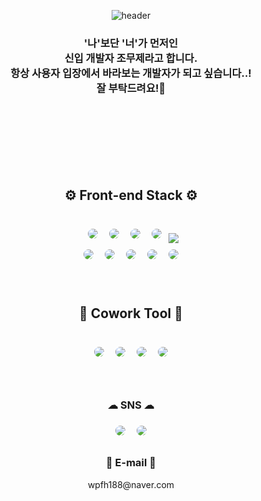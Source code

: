 <div align="center">

![header](https://capsule-render.vercel.app/api?type=waving&height=300&section=header&text=Welcome🥳&fontSize=80&fontColor=ffffff&animation=fadeIn&desc=MoojeCho%20GitHub%20&descAlignY=65&descAlign=55)
  ### '나'보단 '너'가 먼저인<br/> 신입 개발자 조무제라고 합니다.<br/>항상 사용자 입장에서 바라보는 개발자가 되고 싶습니다..!<br/>잘 부탁드려요!👋

<br><br><br><br><br><br>
<h2>⚙️ Front-end Stack ⚙️</h2>
<br>

<img style="margin:5px; border: 2px solid white; border-radius: 20px" src="https://img.shields.io/badge/React-61DAFB?style=flat-square&logo=react&logoColor=white"/>
<img style="margin:5px; border: 2px solid white; border-radius: 20px" src="https://img.shields.io/badge/TypeScript-007acc?style=flat-square&logo=TypeScript&logoColor=white"/>
<img style="margin:5px; border: 2px solid white; border-radius: 20px" src="https://img.shields.io/badge/Redux-764ABC?style=flat-square&logo=redux&logoColor=white"/>
<img style="margin:5px; border: 2px solid white; border-radius: 20px" src="https://img.shields.io/badge/Axios-5A29E4?style=flat-square&logo=axios&logoColor=white"/>
<img src="https://img.shields.io/badge/styled components-DB7093?style=flat-square&logo=styled-components&logoColor=white"/>
<br>
<img style="margin:5px; border: 2px solid white; border-radius: 20px" src="https://img.shields.io/badge/npm-CB3837?style=flat-square&logo=npm&logoColor=white"/>
<img style="margin:5px; border: 2px solid white; border-radius: 20px" src="https://img.shields.io/badge/yarn-CB3837?style=flat-square&logo=yarn&logoColor=white"/>
<img style="margin:5px; border: 2px solid white; border-radius: 20px" src="https://img.shields.io/badge/Prettier-F7B93E?style=flat-square&logo=prettier&logoColor=white"/>
<img style="margin:5px; border: 2px solid white; border-radius: 20px" src="https://img.shields.io/badge/Eslint-CB3837?style=flat-square&logo=eslint&logoColor=white"/>
<img style="margin:5px; border: 2px solid white; border-radius: 20px" src="https://img.shields.io/badge/npm-CB3837?style=flat-square&logo=npm&logoColor=white"/>
<br><br><br>

<h2>🤝 Cowork Tool 🤝</h2>
<br>
<img style="margin:5px; border: 2px solid white; border-radius: 20px" src="https://img.shields.io/badge/Github-181717?style=flat-square&logo=github&logoColor=white"/>
<img style="margin:5px; border: 2px solid white; border-radius: 20px" src="https://img.shields.io/badge/Notion-000000?style=flat-square&logo=notion&logoColor=white"/>
<img style="margin:5px; border: 2px solid white; border-radius: 20px" src="https://img.shields.io/badge/Slack-4A154B?style=flat-square&logo=slack&logoColor=white"/>
<img style="margin:5px; border: 2px solid white; border-radius: 20px" src="https://img.shields.io/badge/Figma-F24E1E?style=flat-square&logo=figma&logoColor=white"/>
<br><br><br>
<h3>☁ SNS ☁</h3>
<a href="https://wpfh188.tistory.com/">
<img style="margin:5px; border: 2px solid white; border-radius: 20px" src="https://img.shields.io/badge/Tistory-000000?style=flat-square&logo=tistory&link=https://wpfh188.tistory.com/&logoColor=white"/></a>
<a href="https://www.instagram.com/cho_moo_je/">
<img style="margin:5px; border: 2px solid white; border-radius: 20px" src="https://img.shields.io/badge/Instagram-E4405F?style=flat-square&logo=instagram&link=https://www.instagram.com/cho_moo_je/&logoColor=white"/></a>
<br>

<h3>📧 E-mail 📧</h3>
wpfh188@naver.com
